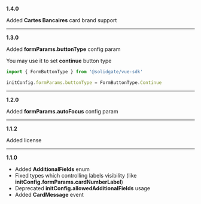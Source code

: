 **1.4.0**

Added  **Cartes Bancaires** card brand support

***

**1.3.0**

Added **formParams.buttonType** config param

You may use it to set **continue** button type
```typescript
import { FormButtonType } from '@solidgate/vue-sdk'

initConfig.formParams.buttonType = FormButtonType.Continue
```

***

**1.2.0**

Added **formParams.autoFocus** config param

***

**1.1.2**

Added license

***

**1.1.0**


- Added **AdditionalFields** enum
- Fixed types which controlling labels visibility (like **initConfig.formParams.cardNumberLabel**)
- Deprecated **initConfig.allowedAdditionalFields** usage
- Added **CardMessage** event
